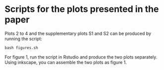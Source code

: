 # Scripts for the plots presented in the paper

Plots 2 to 4 and the supplementary plots S1 and S2 can be produced by running
the script:

`bash figures.sh` <br>

For figure 1, run the script in Rstudio and produce the two plots separately. 
Using inkscape, you can assemble the two plots as figure 1.
